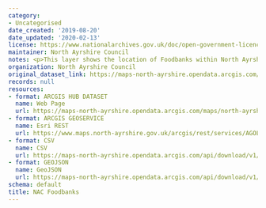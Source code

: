 ```yaml
---
category:
- Uncategorised
date_created: '2019-08-20'
date_updated: '2020-02-13'
license: https://www.nationalarchives.gov.uk/doc/open-government-licence/version/3/
maintainer: North Ayrshire Council
notes: <p>This layer shows the location of Foodbanks within North Ayrshire.</p>
organization: North Ayrshire Council
original_dataset_link: https://maps-north-ayrshire.opendata.arcgis.com/maps/north-ayrshire::nac-foodbanks
records: null
resources:
- format: ARCGIS HUB DATASET
  name: Web Page
  url: https://maps-north-ayrshire.opendata.arcgis.com/maps/north-ayrshire::nac-foodbanks
- format: ARCGIS GEOSERVICE
  name: Esri REST
  url: https://www.maps.north-ayrshire.gov.uk/arcgis/rest/services/AGOL/Open_Data_Portal5/FeatureServer/0
- format: CSV
  name: CSV
  url: https://maps-north-ayrshire.opendata.arcgis.com/api/download/v1/items/50c9010c5b67437b80eee9295bb21194/csv?layers=0
- format: GEOJSON
  name: GeoJSON
  url: https://maps-north-ayrshire.opendata.arcgis.com/api/download/v1/items/50c9010c5b67437b80eee9295bb21194/geojson?layers=0
schema: default
title: NAC Foodbanks
---
```

